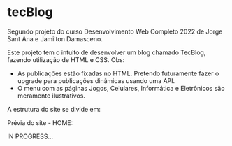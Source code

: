 # tecBlog
Segundo projeto do curso Desenvolvimento Web Completo 2022 de Jorge Sant Ana e Jamilton Damasceno.

Este projeto tem o intuito de desenvolver um blog chamado TecBlog, fazendo utilização de HTML e CSS.
Obs: 
- As publicações estão fixadas no HTML. Pretendo futuramente fazer o upgrade para publicações dinâmicas usando uma API.
- O menu com as páginas Jogos, Celulares, Informática e Eletrônicos são meramente ilustrativos.

A estrutura do site se divide em:

Prévia do site - HOME:

IN PROGRESS...
